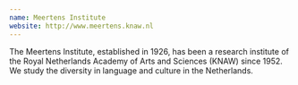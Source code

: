 ```yaml
---
name: Meertens Institute
website: http://www.meertens.knaw.nl
---
```

The Meertens Institute, established in 1926, has been a research institute of the Royal Netherlands Academy of Arts and Sciences (KNAW) since 1952. We study the diversity in language and culture in the Netherlands.
